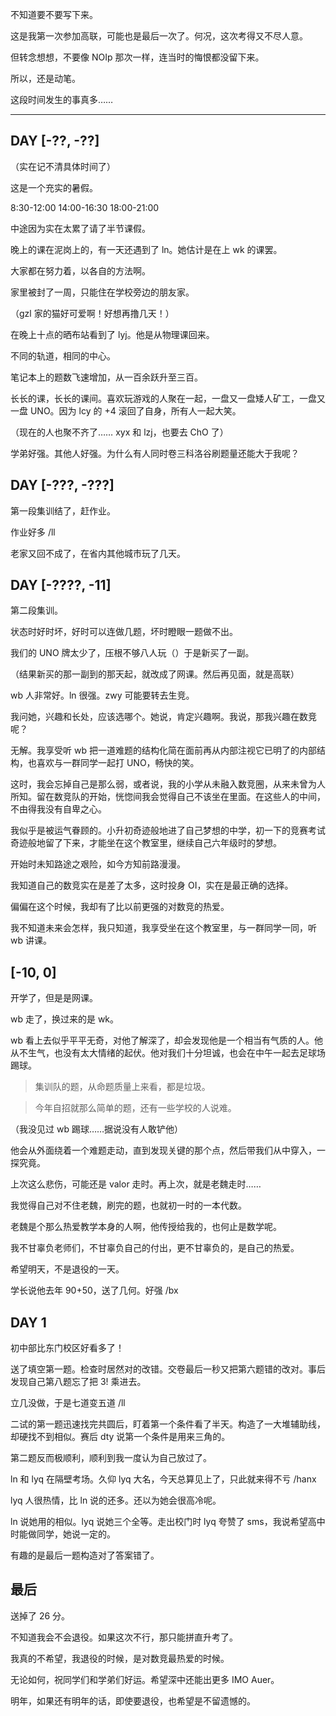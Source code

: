 不知道要不要写下来。

这是我第一次参加高联，可能也是最后一次了。何况，这次考得又不尽人意。

但转念想想，不要像 NOIp 那次一样，连当时的悔恨都没留下来。

所以，还是动笔。

这段时间发生的事真多……

----------

## DAY [-??, -??]

（实在记不清具体时间了）

这是一个充实的暑假。

8:30-12:00  14:00-16:30  18:00-21:00

中途因为实在太累了请了半节课假。

晚上的课在泥岗上的，有一天还遇到了 ln。她估计是在上 wk 的课罢。

大家都在努力着，以各自的方法啊。

家里被封了一周，只能住在学校旁边的朋友家。

（gzl 家的猫好可爱啊！好想再撸几天！）

在晚上十点的晒布站看到了 lyj。他是从物理课回来。

不同的轨道，相同的中心。

笔记本上的题数飞速增加，从一百余跃升至三百。

长长的课，长长的课间。喜欢玩游戏的人聚在一起，一盘又一盘矮人矿工，一盘又一盘 UNO。因为 lcy 的 +4 滚回了自身，所有人一起大笑。

（现在的人也聚不齐了……  xyx 和 lzj，也要去 ChO 了）

学弟好强。其他人好强。为什么有人同时卷三科洛谷刷题量还能大于我呢？

## DAY [-???, -???]

第一段集训结了，赶作业。

作业好多 /ll

老家又回不成了，在省内其他城市玩了几天。

## DAY [-????, -11]

第二段集训。

状态时好时坏，好时可以连做几题，坏时瞪眼一题做不出。

我们的 UNO 牌太少了，压根不够八人玩（）于是新买了一副。

（结果新买的那一副到的那天起，就改成了网课。然后再见面，就是高联）

wb 人非常好。ln 很强。zwy 可能要转去生竞。

我问她，兴趣和长处，应该选哪个。她说，肯定兴趣啊。我说，那我兴趣在数竞呢？

无解。我享受听 wb 把一道难题的结构化简在面前再从内部注视它已明了的内部结构，也喜欢与一群同学一起打 UNO，畅快的笑。

这时，我会忘掉自己是那么弱，或者说，我的小学从未融入数竞圈，从来未曾为人所知。留在数竞队的开始，恍惚间我会觉得自己不该坐在里面。在这些人的中间，不由得我没有自卑之心。

我似乎是被运气眷顾的。小升初奇迹般地进了自己梦想的中学，初一下的竞赛考试奇迹般地留了下来，才能坐在这个教室里，继续自己六年级时的梦想。

开始时未知路途之艰险，如今方知前路漫漫。

我知道自己的数竞实在是差了太多，这时投身 OI，实在是最正确的选择。

偏偏在这个时候，我却有了比以前更强的对数竞的热爱。

我不知道未来会怎样，我只知道，我享受坐在这个教室里，与一群同学一同，听 wb 讲课。

## [-10, 0]

开学了，但是是网课。

wb 走了，换过来的是 wk。

wb 看上去似乎平平无奇，对他了解深了，却会发现他是一个相当有气质的人。他从不生气，也没有太大情绪的起伏。他对我们十分坦诚，也会在中午一起去足球场踢球。

> 集训队的题，从命题质量上来看，都是垃圾。

> 今年自招就那么简单的题，还有一些学校的人说难。

（我没见过 wb 踢球……据说没有人敢铲他）

他会从外面绕着一个难题走动，直到发现关键的那个点，然后带我们从中穿入，一探究竟。

上次这么悲伤，可能还是 valor 走时。再上次，就是老魏走时……

我觉得自己对不住老魏，刷完的题，也就初一时的一本代数。

老魏是个那么热爱教学本身的人啊，他传授给我的，也何止是数学呢。

我不甘辜负老师们，不甘辜负自己的付出，更不甘辜负的，是自己的热爱。

希望明天，不是退役的一天。

学长说他去年 90+50，送了几何。好强 /bx

## DAY 1

初中部比东门校区好看多了！

送了填空第一题。检查时居然对的改错。交卷最后一秒又把第六题错的改对。事后发现自己第八题忘了把 $3!$ 乘进去。

立几没做，于是七道变五道 /ll

二试的第一题迅速找完共圆后，盯着第一个条件看了半天。构造了一大堆辅助线，却硬找不到相似。赛后 dty 说第一个条件是用来三角的。

第二题反而极顺利，顺利到我一度认为自己放过了。

ln 和 lyq 在隔壁考场。久仰 lyq 大名，今天总算见上了，只此就来得不亏 /hanx

lyq 人很热情，比 ln 说的还多。还以为她会很高冷呢。

ln 说她用的相似。lyq 说她三个全等。走出校门时 lyq 夸赞了 sms，我说希望高中时能做同学，她说一定的。

有趣的是最后一题构造对了答案错了。

## 最后

送掉了 26 分。

不知道我会不会退役。如果这次不行，那只能拼直升考了。

我真的不希望，我退役的时候，是对数竞最热爱的时候。

无论如何，祝同学们和学弟们好运。希望深中还能出更多 IMO Auer。

明年，如果还有明年的话，即使要退役，也希望是不留遗憾的。